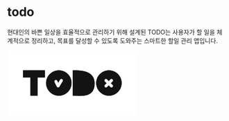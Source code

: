 # todo

현대인의 바쁜 일상을 효율적으로 관리하기 위해 설계된 TODO는 사용자가 할 일을 체계적으로 정리하고, 목표를 달성할 수 있도록 도와주는 스마트한 할일 관리 앱입니다.

<img src="assets/todo_logo_image.jpg" width="300" />